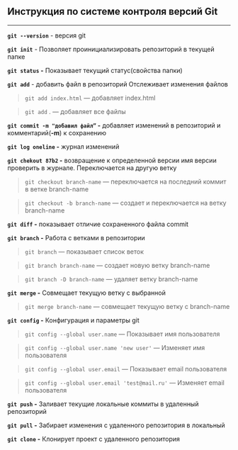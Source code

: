 ## Инструкция по системе контроля версий Git
---
**`git --version`** - версия git

**`git init`** - Позволяет проинициализировать репозиторий в текущей папке

**`git status` -** Показывает текущий статус(свойства папки)

**`git add`** - добавить файл в репозиторий Отслеживает изменения файлов

> `git add index.html` — добавляет index.html

> `git add` . — добавляет все файлы

**`git commit -m "добавил файл”` -** добавляет изменений в репозиторий и комментарий(**-m**) к сохранению 

**`git log oneline` -** журнал изменений

**`git chekout 87b2` -** возвращение к определенной версии имя версии проверить в журнале. Переключается на другую ветку

> `git checkout branch-name` — переключается на последний коммит в ветке branch-name

> `git checkout -b branch-name` — создает и переключается на ветку branch-name

**`git diff` -** показывает отличие сохраненного файла commit

**`git branch` -** Работа с ветками в репозитории

> `git branch` — показывает список веток
> 

> `git branch branch-name` — создает новую ветку branch-name

> `git branch -D branch-name` — удаляет ветку branch-name

**`git merge` -** Совмещает текущую ветку с выбранной

> `git merge branch-name` — совмещает текущую ветку с branch-name
> 

**`git config` -** Конфигурация и параметры git

> `git config --global user.name` — Показывает имя пользователя
> 

> `git config --global user.name 'new user'` — Изменяет имя пользователя
> 

> `git config --global user.email` — Показывает email пользователя
> 

> `git config --global user.email 'test@mail.ru'` — Изменяет email пользователя
> 

**`git push` -** Заливает текущие локальные коммиты в удаленный репозиторий

**`git pull` -** Забирает изменения с удаленного репозитория в локальный

**`git clone` -** Клонирует проект с удаленного репозитория